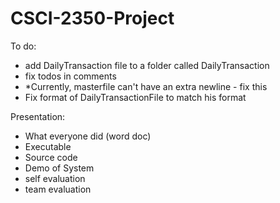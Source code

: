 # CSCI-2350-Project
To do:
- add DailyTransaction file to a folder called DailyTransaction
- fix todos in comments
- *Currently, masterfile can't have an extra newline - fix this
- Fix format of DailyTransactionFile to match his format

Presentation:
- What everyone did (word doc)
- Executable
- Source code
- Demo of System
- self evaluation
- team evaluation
